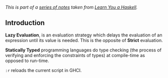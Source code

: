 
*This is part of a [series of notes](https://github.com/nating/cs-exams/blob/master/assets/notes/fourth-year/functional-programming/learn-you-a-haskell-notes/README.md) taken from [Learn You a Haskell](http://www.learnyouahaskell.com).*

## Introduction

**Lazy Evaluation**, is an evaluation strategy which delays the evaluation of an expression until its value is needed. This is the opposite of **Strict** evaluation.

**Statically Typed** programming languages do type checking (the process of verifying and enforcing the constraints of types) at compile-time as opposed to run-time.

`:r` reloads the current script in GHCI.
